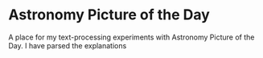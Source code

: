 Astronomy Picture of the Day
============================

A place for my text-processing experiments with Astronomy Picture of the Day. I have parsed the explanations 